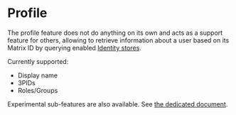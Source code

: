 # Profile
The profile feature does not do anything on its own and acts as a support feature for others, allowing to retrieve
information about a user based on its Matrix ID by querying enabled [Identity stores](../stores/README.md).

Currently supported:
- Display name
- 3PIDs
- Roles/Groups

Experimental sub-features are also available. See [the dedicated document](experimental/profile.md).